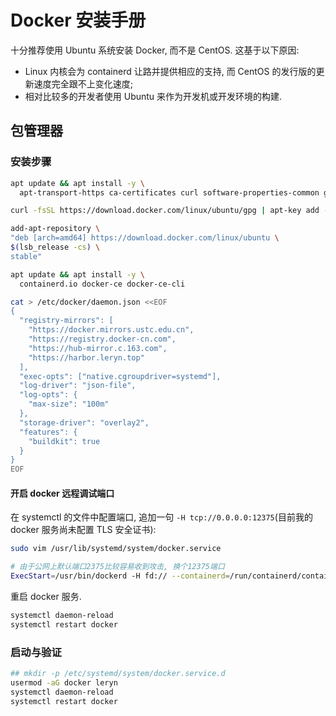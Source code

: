 <a name="mGk0h"></a>
# Docker 安装手册

十分推荐使用 Ubuntu 系统安装 Docker, 而不是 CentOS. 这基于以下原因: 

- Linux 内核会为 containerd 让路并提供相应的支持, 而 CentOS 的发行版的更新速度完全跟不上变化速度;
- 相对比较多的开发者使用 Ubuntu 来作为开发机或开发环境的构建.
<a name="P87BF"></a>
## 包管理器
<a name="rNTp5"></a>
### 安装步骤
```bash
apt update && apt install -y \
  apt-transport-https ca-certificates curl software-properties-common gnupg2

curl -fsSL https://download.docker.com/linux/ubuntu/gpg | apt-key add -

add-apt-repository \
"deb [arch=amd64] https://download.docker.com/linux/ubuntu \
$(lsb_release -cs) \
stable"

apt update && apt install -y \
  containerd.io docker-ce docker-ce-cli

cat > /etc/docker/daemon.json <<EOF
{
  "registry-mirrors": [
    "https://docker.mirrors.ustc.edu.cn",
    "https://registry.docker-cn.com",
    "https://hub-mirror.c.163.com",
    "https://harbor.leryn.top"
  ],
  "exec-opts": ["native.cgroupdriver=systemd"],
  "log-driver": "json-file",
  "log-opts": {
    "max-size": "100m"
  },
  "storage-driver": "overlay2",
  "features": {
    "buildkit": true
  }
}
EOF
```
<a name="C3N6q"></a>
#### 
<a name="XH88e"></a>
#### 开启 docker 远程调试端口

在 systemctl 的文件中配置端口, 追加一句 `-H tcp://0.0.0.0:12375`(目前我的 docker 服务尚未配置 TLS 安全证书):

```bash
sudo vim /usr/lib/systemd/system/docker.service
```

```bash
# 由于公网上默认端口2375比较容易收到攻击, 换个12375端口
ExecStart=/usr/bin/dockerd -H fd:// --containerd=/run/containerd/containerd.sock -H tcp://0.0.0.0:12375
```

重启 docker 服务.

```bash
systemctl daemon-reload
systemctl restart docker
```

<a name="IsKlC"></a>
### 启动与验证

```bash
## mkdir -p /etc/systemd/system/docker.service.d
usermod -aG docker leryn
systemctl daemon-reload
systemctl restart docker
```
